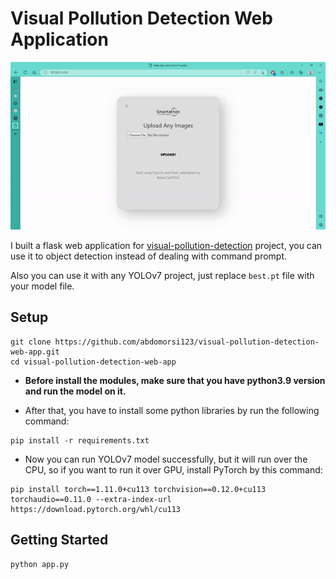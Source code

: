 # Visual Pollution Detection Web Application

![](https://github.com/abdomorsi123/visual-pollution-detection-web-app/blob/main/demo.gif)


I built a flask web application for [visual-pollution-detection](https://github.com/abdomorsi123/visual-pollution-detection.git) project, you can use it to object detection instead of dealing with command prompt.

Also you can use it with any YOLOv7 project, just replace `best.pt` file with your model file.

## Setup

```shell
git clone https://github.com/abdomorsi123/visual-pollution-detection-web-app.git
cd visual-pollution-detection-web-app
```

- **Before install the modules, make sure that you have python3.9 version and run the model on it.**

- After that, you have to install some python libraries by run the following command:

```shell
pip install -r requirements.txt
```

- Now you can run YOLOv7 model successfully, but it will run over the CPU, so if you want to run it over GPU, install PyTorch by this command:

```shell
pip install torch==1.11.0+cu113 torchvision==0.12.0+cu113 torchaudio==0.11.0 --extra-index-url https://download.pytorch.org/whl/cu113
```

## Getting Started

```shell
python app.py
```
